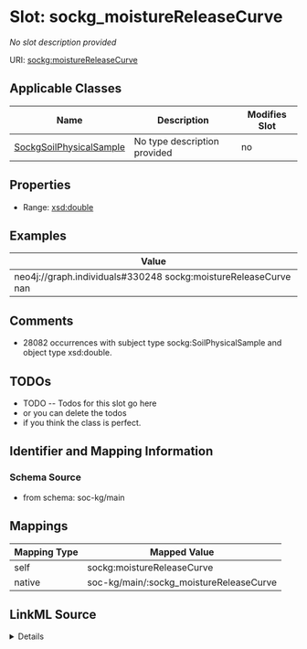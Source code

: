 

# Slot: sockg_moistureReleaseCurve


_No slot description provided_





URI: [sockg:moistureReleaseCurve](http://www.semanticweb.org/sockg/ontologies/2024/0/soil-carbon-ontology/moistureReleaseCurve)



<!-- no inheritance hierarchy -->





## Applicable Classes

| Name | Description | Modifies Slot |
| --- | --- | --- |
| [SockgSoilPhysicalSample](../classes/SockgSoilPhysicalSample.md) | No type description provided |  no  |







## Properties

* Range: [xsd:double](http://www.w3.org/2001/XMLSchema#double)






## Examples

| Value |
| --- |
| neo4j://graph.individuals#330248 sockg:moistureReleaseCurve nan |

## Comments

* 28082 occurrences with subject type sockg:SoilPhysicalSample and object type xsd:double.

## TODOs

* TODO -- Todos for this slot go here
* or you can delete the todos
* if you think the class is perfect.

## Identifier and Mapping Information







### Schema Source


* from schema: soc-kg/main




## Mappings

| Mapping Type | Mapped Value |
| ---  | ---  |
| self | sockg:moistureReleaseCurve |
| native | soc-kg/main/:sockg_moistureReleaseCurve |




## LinkML Source

<details>
```yaml
name: sockg_moistureReleaseCurve
description: No slot description provided
todos:
- TODO -- Todos for this slot go here
- or you can delete the todos
- if you think the class is perfect.
comments:
- 28082 occurrences with subject type sockg:SoilPhysicalSample and object type xsd:double.
examples:
- value: neo4j://graph.individuals#330248 sockg:moistureReleaseCurve nan
from_schema: soc-kg/main
rank: 1000
slot_uri: sockg:moistureReleaseCurve
alias: sockg_moistureReleaseCurve
domain_of:
- sockg_SoilPhysicalSample
range: double

```
</details>
